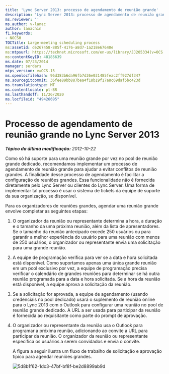 ```yaml
---
title: 'Lync Server 2013: processo de agendamento de reunião grande'
description: 'Lync Server 2013: processo de agendamento de reunião grande.'
ms.reviewer: ''
ms.author: v-lanac
author: lanachin
f1.keywords:
- NOCSH
TOCTitle: Large-meeting scheduling process
ms:assetid: de267458-885f-4176-a8d7-1a218e67640e
ms:mtpsurl: https://technet.microsoft.com/en-us/library/JJ205334(v=OCS.15)
ms:contentKeyID: 48185639
ms.date: 07/23/2014
manager: serdars
mtps_version: v=OCS.15
ms.openlocfilehash: 96d383b6da96fb7d36e031485feac2ff927df347
ms.sourcegitcommit: 36fee89bb887bea4f18b19f17a8c69daf5bc423d
ms.translationtype: MT
ms.contentlocale: pt-BR
ms.lasthandoff: 11/26/2020
ms.locfileid: "49426695"
---
```

# <a name="large-meeting-scheduling-process-in-lync-server-2013"></a>Processo de agendamento de reunião grande no Lync Server 2013

<div data-xmlns="http://www.w3.org/1999/xhtml">

<div class="topic" data-xmlns="http://www.w3.org/1999/xhtml" data-msxsl="urn:schemas-microsoft-com:xslt" data-cs="https://msdn.microsoft.com/">

<div data-asp="https://msdn2.microsoft.com/asp">



</div>

<div id="mainSection">

<div id="mainBody">

<span> </span>

_**Tópico da última modificação:** 2012-10-22_

Como só há suporte para uma reunião grande por vez no pool de reunião grande dedicado, recomendamos implementar um processo de agendamento de reunião grande para ajudar a evitar conflitos de reunião grandes. A finalidade desse processo de agendamento é facilitar a configuração de reuniões grandes. Essa funcionalidade não é fornecida diretamente pelo Lync Server ou clientes do Lync Server. Uma forma de implementar tal processo é usar o sistema de tickets da equipe de suporte da sua organização, se disponível.

Para os organizadores de reuniões grandes, agendar uma reunião grande envolve completar as seguintes etapas:

1.  O organizador da reunião ou representante determina a hora, a duração e o tamanho da uma próxima reunião, além da lista de apresentadores. Se o tamanho da reunião antecipado excede 250 usuários ou para garantir a melhor experiência do usuário para uma reunião com menos de 250 usuários, o organizador ou representante envia uma solicitação para uma grande reunião.

2.  A equipe de programação verifica para ver se a data e hora solicitada está disponível. Como suportamos apenas uma única grande reunião em um pool exclusivo por vez, a equipe de programação precisa verificar o calendário de grandes reuniões para determinar se há outra reunião programada para a data e hora solicitada. Se a hora da reunião está disponível, a equipe aprova a solicitação da reunião.

3.  Se a solicitação for aprovada, a equipe de agendamento (usando credenciais no pool dedicado) usará o suplemento de reunião online para o Lync 2013 com o Outlook para configurar uma reunião no pool de reunião grande dedicado. A URL a ser usada para participar da reunião é fornecida ao requisitante como parte do prompt de aprovação.

4.  O organizador ou representante da reunião usa o Outlook para programar a próxima reunião, adicionando ao convite a URL para participar da reunião. O organizador da reunião ou representante especifica os usuários a serem convidados e envia o convite.
    
    A figura a seguir ilustra um fluxo de trabalho de solicitação e aprovação típico para agendar reuniões grandes.
    
    ![5d8b1f62-1dc3-47bf-bf8f-be2d8899ab9d](images/JJ205334.5d8b1f62-1dc3-47bf-bf8f-be2d8899ab9d(OCS.15).jpg "5d8b1f62-1dc3-47bf-bf8f-be2d8899ab9d")  

</div>

<span> </span>

</div>

</div>

</div>


